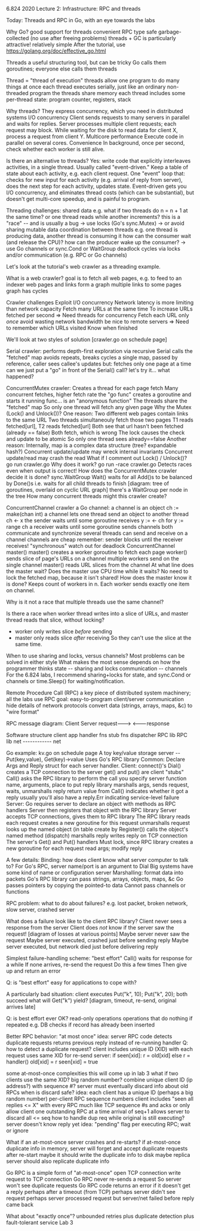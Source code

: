 6.824 2020 Lecture 2: Infrastructure: RPC and threads

Today:
Threads and RPC in Go, with an eye towards the labs

Why Go?
good support for threads
convenient RPC
type safe
garbage-collected (no use after freeing problems)
threads + GC is particularly attractive!
relatively simple
After the tutorial, use https://golang.org/doc/effective_go.html

Threads
a useful structuring tool, but can be tricky
Go calls them goroutines; everyone else calls them threads

Thread = "thread of execution"
threads allow one program to do many things at once
each thread executes serially, just like an ordinary non-threaded program
the threads share memory
each thread includes some per-thread state:
program counter, registers, stack

Why threads?
They express concurrency, which you need in distributed systems
I/O concurrency
Client sends requests to many servers in parallel and waits for replies.
Server processes multiple client requests; each request may block.
While waiting for the disk to read data for client X,
process a request from client Y.
Multicore performance
Execute code in parallel on several cores.
Convenience
In background, once per second, check whether each worker is still alive.

Is there an alternative to threads?
Yes: write code that explicitly interleaves activities, in a single thread.
Usually called "event-driven."
Keep a table of state about each activity, e.g. each client request.
One "event" loop that:
checks for new input for each activity (e.g. arrival of reply from server),
does the next step for each activity,
updates state.
Event-driven gets you I/O concurrency,
and eliminates thread costs (which can be substantial),
but doesn't get multi-core speedup,
and is painful to program.

Threading challenges:
shared data
e.g. what if two threads do n = n + 1 at the same time?
or one thread reads while another increments?
this is a "race" -- and is usually a bug
-> use locks (Go's sync.Mutex)
-> or avoid sharing mutable data
coordination between threads
e.g. one thread is producing data, another thread is consuming it
how can the consumer wait (and release the CPU)?
how can the producer wake up the consumer?
-> use Go channels or sync.Cond or WaitGroup
deadlock
cycles via locks and/or communication (e.g. RPC or Go channels)

Let's look at the tutorial's web crawler as a threading example.

What is a web crawler?
goal is to fetch all web pages, e.g. to feed to an indexer
web pages and links form a graph
multiple links to some pages
graph has cycles

Crawler challenges
Exploit I/O concurrency
Network latency is more limiting than network capacity
Fetch many URLs at the same time
To increase URLs fetched per second
=> Need threads for concurrency
Fetch each URL only *once*
avoid wasting network bandwidth
be nice to remote servers
=> Need to remember which URLs visited
Know when finished

We'll look at two styles of solution [crawler.go on schedule page]

Serial crawler:
performs depth-first exploration via recursive Serial calls
the "fetched" map avoids repeats, breaks cycles
a single map, passed by reference, caller sees callee's updates
but: fetches only one page at a time
can we just put a "go" in front of the Serial() call?
let's try it... what happened?

ConcurrentMutex crawler:
Creates a thread for each page fetch
Many concurrent fetches, higher fetch rate
the "go func" creates a goroutine and starts it running
func... is an "anonymous function"
The threads share the "fetched" map
So only one thread will fetch any given page
Why the Mutex (Lock() and Unlock())?
One reason:
Two different web pages contain links to the same URL
Two threads simultaneouly fetch those two pages
T1 reads fetched[url], T2 reads fetched[url]
Both see that url hasn't been fetched (already == false)
Both fetch, which is wrong
The lock causes the check and update to be atomic
So only one thread sees already==false
Another reason:
Internally, map is a complex data structure (tree? expandable hash?)
Concurrent update/update may wreck internal invariants
Concurrent update/read may crash the read
What if I comment out Lock() / Unlock()?
go run crawler.go
Why does it work?
go run -race crawler.go
Detects races even when output is correct!
How does the ConcurrentMutex crawler decide it is done?
sync.WaitGroup
Wait() waits for all Add()s to be balanced by Done()s
i.e. waits for all child threads to finish
[diagram: tree of goroutines, overlaid on cyclic URL graph]
there's a WaitGroup per node in the tree
How many concurrent threads might this crawler create?

ConcurrentChannel crawler
a Go channel:
a channel is an object
ch := make(chan int)
a channel lets one thread send an object to another thread
ch <- x
the sender waits until some goroutine receives
y := <- ch
for y := range ch
a receiver waits until some goroutine sends
channels both communicate and synchronize
several threads can send and receive on a channel
channels are cheap
remember: sender blocks until the receiver receives!
"synchronous"
watch out for deadlock
ConcurrentChannel master()
master() creates a worker goroutine to fetch each page
worker() sends slice of page's URLs on a channel
multiple workers send on the single channel
master() reads URL slices from the channel
At what line does the master wait?
Does the master use CPU time while it waits?
No need to lock the fetched map, because it isn't shared!
How does the master know it is done?
Keeps count of workers in n.
Each worker sends exactly one item on channel.

Why is it not a race that multiple threads use the same channel?

Is there a race when worker thread writes into a slice of URLs,
and master thread reads that slice, without locking?
* worker only writes slice *before* sending
* master only reads slice *after* receiving
  So they can't use the slice at the same time.

When to use sharing and locks, versus channels?
Most problems can be solved in either style
What makes the most sense depends on how the programmer thinks
state -- sharing and locks
communication -- channels
For the 6.824 labs, I recommend sharing+locks for state,
and sync.Cond or channels or time.Sleep() for waiting/notification.

Remote Procedure Call (RPC)
a key piece of distributed system machinery; all the labs use RPC
goal: easy-to-program client/server communication
hide details of network protocols
convert data (strings, arrays, maps, &c) to "wire format"

RPC message diagram:
Client             Server
request--->
<---response

Software structure
client app        handler fns
stub fns         dispatcher
RPC lib           RPC lib
net  ------------ net

Go example: kv.go on schedule page
A toy key/value storage server -- Put(key,value), Get(key)->value
Uses Go's RPC library
Common:
Declare Args and Reply struct for each server handler.
Client:
connect()'s Dial() creates a TCP connection to the server
get() and put() are client "stubs"
Call() asks the RPC library to perform the call
you specify server function name, arguments, place to put reply
library marshalls args, sends request, waits, unmarshalls reply
return value from Call() indicates whether it got a reply
usually you'll also have a reply.Err indicating service-level failure
Server:
Go requires server to declare an object with methods as RPC handlers
Server then registers that object with the RPC library
Server accepts TCP connections, gives them to RPC library
The RPC library
reads each request
creates a new goroutine for this request
unmarshalls request
looks up the named object (in table create by Register())
calls the object's named method (dispatch)
marshalls reply
writes reply on TCP connection
The server's Get() and Put() handlers
Must lock, since RPC library creates a new goroutine for each request
read args; modify reply

A few details:
Binding: how does client know what server computer to talk to?
For Go's RPC, server name/port is an argument to Dial
Big systems have some kind of name or configuration server
Marshalling: format data into packets
Go's RPC library can pass strings, arrays, objects, maps, &c
Go passes pointers by copying the pointed-to data
Cannot pass channels or functions

RPC problem: what to do about failures?
e.g. lost packet, broken network, slow server, crashed server

What does a failure look like to the client RPC library?
Client never sees a response from the server
Client does *not* know if the server saw the request!
[diagram of losses at various points]
Maybe server never saw the request
Maybe server executed, crashed just before sending reply
Maybe server executed, but network died just before delivering reply

Simplest failure-handling scheme: "best effort"
Call() waits for response for a while
If none arrives, re-send the request
Do this a few times
Then give up and return an error

Q: is "best effort" easy for applications to cope with?

A particularly bad situation:
client executes
Put("k", 10);
Put("k", 20);
both succeed
what will Get("k") yield?
[diagram, timeout, re-send, original arrives late]

Q: is best effort ever OK?
read-only operations
operations that do nothing if repeated
e.g. DB checks if record has already been inserted

Better RPC behavior: "at most once"
idea: server RPC code detects duplicate requests
returns previous reply instead of re-running handler
Q: how to detect a duplicate request?
client includes unique ID (XID) with each request
uses same XID for re-send
server:
if seen[xid]:
r = old[xid]
else
r = handler()
old[xid] = r
seen[xid] = true

some at-most-once complexities
this will come up in lab 3
what if two clients use the same XID?
big random number?
combine unique client ID (ip address?) with sequence #?
server must eventually discard info about old RPCs
when is discard safe?
idea:
each client has a unique ID (perhaps a big random number)
per-client RPC sequence numbers
client includes "seen all replies <= X" with every RPC
much like TCP sequence #s and acks
or only allow client one outstanding RPC at a time
arrival of seq+1 allows server to discard all <= seq
how to handle dup req while original is still executing?
server doesn't know reply yet
idea: "pending" flag per executing RPC; wait or ignore

What if an at-most-once server crashes and re-starts?
if at-most-once duplicate info in memory, server will forget
and accept duplicate requests after re-start
maybe it should write the duplicate info to disk
maybe replica server should also replicate duplicate info

Go RPC is a simple form of "at-most-once"
open TCP connection
write request to TCP connection
Go RPC never re-sends a request
So server won't see duplicate requests
Go RPC code returns an error if it doesn't get a reply
perhaps after a timeout (from TCP)
perhaps server didn't see request
perhaps server processed request but server/net failed before reply came back

What about "exactly once"?
unbounded retries plus duplicate detection plus fault-tolerant service
Lab 3